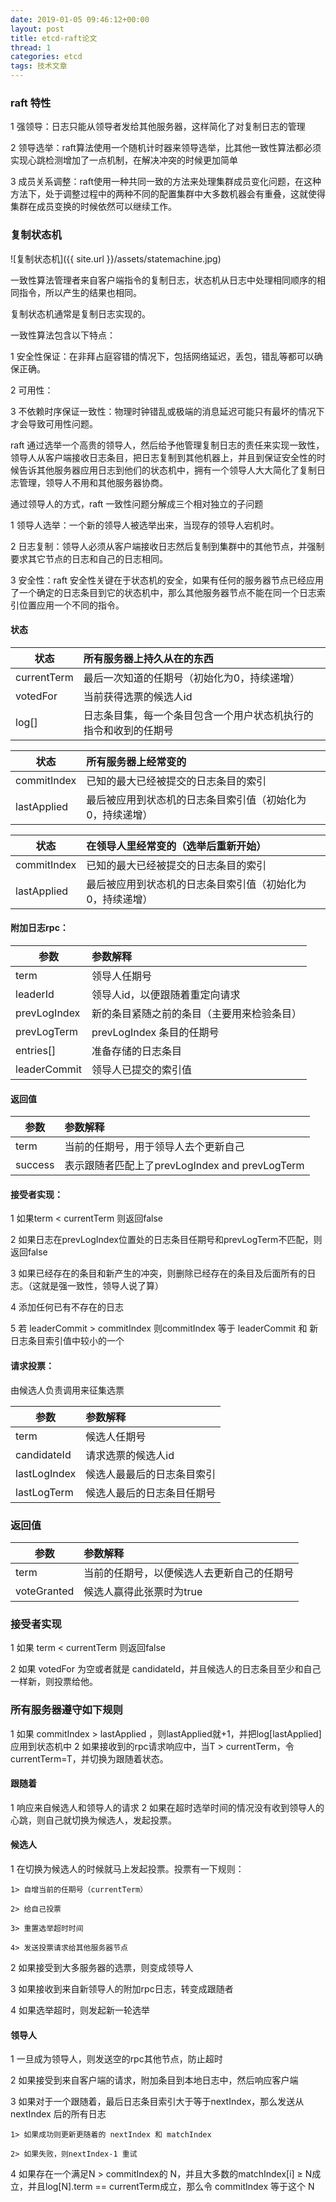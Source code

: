 ```yaml
---
date: 2019-01-05 09:46:12+00:00
layout: post
title: etcd-raft论文
thread: 1
categories: etcd
tags: 技术文章
---
```


### raft 特性

1 强领导：日志只能从领导者发给其他服务器，这样简化了对复制日志的管理

2 领导选举：raft算法使用一个随机计时器来领导选举，比其他一致性算法都必须实现心跳检测增加了一点机制，在解决冲突的时候更加简单

3 成员关系调整：raft使用一种共同一致的方法来处理集群成员变化问题，在这种方法下，处于调整过程中的两种不同的配置集群中大多数机器会有重叠，这就使得集群在成员变换的时候依然可以继续工作。

### 复制状态机

![复制状态机]({{ site.url }}/assets/statemachine.jpg)

一致性算法管理者来自客户端指令的复制日志，状态机从日志中处理相同顺序的相同指令，所以产生的结果也相同。

复制状态机通常是复制日志实现的。

一致性算法包含以下特点：

1 安全性保证：在非拜占庭容错的情况下，包括网络延迟，丢包，错乱等都可以确保正确。

2 可用性：

3 不依赖时序保证一致性：物理时钟错乱或极端的消息延迟可能只有最坏的情况下才会导致可用性问题。

raft 通过选举一个高贵的领导人，然后给予他管理复制日志的责任来实现一致性，领导人从客户端接收日志条目，把日志复制到其他机器上，并且到保证安全性的时候告诉其他服务器应用日志到他们的状态机中，拥有一个领导人大大简化了复制日志管理，领导人不用和其他服务器协商。

通过领导人的方式，raft 一致性问题分解成三个相对独立的子问题

1 领导人选举：一个新的领导人被选举出来，当现存的领导人宕机时。

2 日志复制：领导人必须从客户端接收日志然后复制到集群中的其他节点，并强制要求其它节点的日志和自己的日志相同。

3 安全性：raft 安全性关键在于状态机的安全，如果有任何的服务器节点已经应用了一个确定的日志条目到它的状态机中，那么其他服务器节点不能在同一个日志索引位置应用一个不同的指令。

#### 状态

|状态 |所有服务器上持久从在的东西|
|---|:---|
|currentTerm|最后一次知道的任期号（初始化为0，持续递增）|
|votedFor|当前获得选票的候选人id|
|log[]	|日志条目集，每一个条目包含一个用户状态机执行的指令和收到的任期号|



|状态 |所有服务器上经常变的|
|---|:---|
|commitIndex|已知的最大已经被提交的日志条目的索引|
|lastApplied|最后被应用到状态机的日志条目索引值（初始化为0，持续递增）|


|状态 |在领导人里经常变的（选举后重新开始）|
|---|:---|
|commitIndex|已知的最大已经被提交的日志条目的索引|
|lastApplied|最后被应用到状态机的日志条目索引值（初始化为0，持续递增）|

#### 附加日志rpc：

|参数 |参数解释|
|---|:---|
|term|领导人任期号|
|leaderId|领导人id，以便跟随着重定向请求|
|prevLogIndex|新的条目紧随之前的条目（主要用来检验条目）|
|prevLogTerm|prevLogIndex 条目的任期号|
|entries[]	|准备存储的日志条目|
|leaderCommit|领导人已提交的索引值|



#### 返回值

|参数 |参数解释|
|---|:---|
|term|当前的任期号，用于领导人去个更新自己|
|success|表示跟随者匹配上了prevLogIndex and prevLogTerm|

#### 接受者实现：

1 如果term < currentTerm 则返回false

2 如果日志在prevLogIndex位置处的日志条目任期号和prevLogTerm不匹配，则返回false

3 如果已经存在的条目和新产生的冲突，则删除已经存在的条目及后面所有的日志。（这就是强一致性，领导人说了算）

4 添加任何已有不存在的日志

5 若 leaderCommit > commitIndex 则commitIndex 等于 leaderCommit 和 新日志条目索引值中较小的一个


#### 请求投票：

由候选人负责调用来征集选票

|参数 |参数解释|
|---|:---|
|term|候选人任期号|
|candidateId|请求选票的候选人id|
|lastLogIndex|候选人最最后的日志条目索引|
|lastLogTerm|候选人最后的日志条目任期号|

### 返回值

|参数 |参数解释|
|---|:---|
|term|当前的任期号，以便候选人去更新自己的任期号|
|voteGranted|候选人赢得此张票时为true|

### 接受者实现

1 如果 term < currentTerm 则返回false

2 如果 votedFor 为空或者就是 candidateId，并且候选人的日志条目至少和自己一样新，则投票给他。

### 所有服务器遵守如下规则

1 如果 commitIndex > lastApplied ，则lastApplied就+1，并把log[lastApplied]应用到状态机中
2 如果接收到的rpc请求响应中，当T > currentTerm，令currentTerm=T，并切换为跟随着状态。


#### 跟随着

1 响应来自候选人和领导人的请求
2 如果在超时选举时间的情况没有收到领导人的心跳，则自己就切换为候选人，发起投票。

#### 候选人

1 在切换为候选人的时候就马上发起投票。投票有一下规则：

    1> 自增当前的任期号（currentTerm）

    2> 给自己投票

    3> 重置选举超时时间

    4> 发送投票请求给其他服务器节点

2 如果接受到大多服务器的选票，则变成领导人

3 如果接收到来自新领导人的附加rpc日志，转变成跟随者

4 如果选举超时，则发起新一轮选举

#### 领导人

1 一旦成为领导人，则发送空的rpc其他节点，防止超时

2 如果接受到来自客户端的请求，附加条目到本地日志中，然后响应客户端

3 如果对于一个跟随着，最后日志条目索引大于等于nextIndex，那么发送从nextIndex 后的所有日志

    1> 如果成功则更新更随着的 nextIndex 和 matchIndex

    2> 如果失败，则nextIndex-1 重试

4 如果存在一个满足N > commitIndex的 N，并且大多数的matchIndex[i] ≥ N成立，并且log[N].term == currentTerm成立，那么令 commitIndex 等于这个 N



